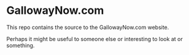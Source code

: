 # GallowayNow.com

This repo contains the source to the GallowayNow.com website.

Perhaps it might be useful to someone else or interesting to look at or something.
